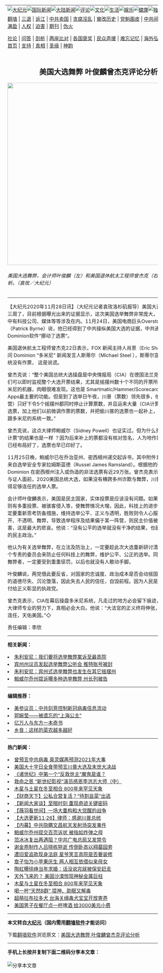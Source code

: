 <a name="1" id="1" target="_blank"></a><span id="1"></span>
<table align=center border="0"><tr><td colspan="2" VALIGN=TOP><a href="https://github.com/uojmjs317/djy/blob/master/gb/nsc413.md#1"><img src="https://raw.githubusercontent.com/uojmjs317/www/master/t/djy/1.jpg" title="大纪元"></a><a href="https://github.com/uojmjs317/djy/blob/master/gb/n24hr.md#1"><img src="https://raw.githubusercontent.com/uojmjs317/www/master/t/djy/3.jpg" title="国际新闻"></a><a href="https://github.com/uojmjs317/djy/blob/master/gb/nsc413.md#1"><img src="https://raw.githubusercontent.com/uojmjs317/www/master/t/djy/4.jpg" title="大陆新闻"></a><a href="https://github.com/uojmjs317/djy/blob/master/gb/news392.md#1"><img src="https://raw.githubusercontent.com/uojmjs317/www/master/t/djy/5.jpg" title="评论"></a><a href="https://github.com/uojmjs317/djy/blob/master/gb/news2007.md#1"><img src="https://raw.githubusercontent.com/uojmjs317/www/master/t/djy/6.jpg" title="文化"></a><a href="https://github.com/uojmjs317/djy/blob/master/gb/news2008.md#1"><img src="https://raw.githubusercontent.com/uojmjs317/www/master/t/djy/7.jpg" title="生活"></a><a href="https://github.com/uojmjs317/djy/blob/master/gb/ncyule.md#1"><img src="https://raw.githubusercontent.com/uojmjs317/www/master/t/djy/8.jpg" title="娱乐"></a><a href="https://github.com/uojmjs317/djy/blob/master/gb/nsc1002.md#1"><img src="https://raw.githubusercontent.com/uojmjs317/www/master/t/djy/9.jpg" title="健康"><a href="https://github.com/uojmjs317/djy/blob/master/gb/nf6092.md#1"><img src="https://raw.githubusercontent.com/uojmjs317/www/master/t/djy/10a.jpg" title="独家"></a><a href="https://github.com/uojmjs317/djy/blob/master/gb/nf4514.md#1"><img src="https://raw.githubusercontent.com/uojmjs317/www/master/t/djy/12a.jpg" title="头条"></a></td></tr>
<tr><td colspan="2" VALIGN=TOP><a target="_blank" href="https://github.com/uojmjs317/www/blob/master/README.md?zsrh#1">翻墙</a> | <a target="_blank" href="https://github.com/uojmjs317/djy/blob/master/gb/nf5657.md#1">三退</a> | <a target="_blank" href="https://github.com/uojmjs317/djy/blob/master/gb/nf6124.md#1">诉江</a> | <a target="_blank" href="https://github.com/uojmjs317/djy/blob/master/gb/nf1176117.md#1">中共卖国</a> | <a target="_blank" href="https://github.com/uojmjs317/djy/blob/master/gb/nf5773.md#1">贪腐淫乱</a> | <a target="_blank" href="https://github.com/uojmjs317/djy/blob/master/gb/nf1176115.md#1">窜改历史</a> | <a target="_blank" href="https://github.com/uojmjs317/djy/blob/master/gb/nf1176107.md#1">党魁画皮</a> | <a target="_blank" href="https://github.com/uojmjs317/djy/blob/master/gb/nf1320400.md#1">中共间谍</a> | <a target="_blank" href="https://github.com/uojmjs317/djy/blob/master/gb/nf1176114.md#1">破坏传统</a> | <a target="_blank" href="https://github.com/uojmjs317/ntdtv/blob/master/gb/prog447_1.md#1">恶贯满盈</a> | <a target="_blank" href="https://github.com/uojmjs317/djy/blob/master/gb/ncid278.md#1">人权</a> | <a target="_blank" href="https://github.com/uojmjs317/djy/blob/master/gb/nf1176111.md#1">迫害</a> | <a target="_blank" href="https://gitlab.com/szzdlab/mh-qikan/blob/master/README.md#1">期刊</a> | <a target="_blank" href="https://github.com/uojmjs317/djy/blob/master/gb/nf5562.md#1">伪火</a></p><p><a target="_blank" href="https://github.com/uojmjs317/djy/blob/master/gb/9p.md#1">社论</a> | <a target="_blank" href="https://github.com/uojmjs317/djy/blob/master/gb/nf4378.md#1">问答</a> | <a target="_blank" href="https://github.com/uojmjs317/djy/blob/master/gb/nf5792.md#1">剖析</a> | <a target="_blank" href="https://github.com/uojmjs317/djy/blob/master/gb/nf5735.md#1">两岸比对</a> | <a target="_blank" href="https://github.com/uojmjs317/djy/blob/master/gb/nf6119.md#1">各国褒奖</a> | <a target="_blank" href="https://github.com/uojmjs317/djy/blob/master/gb/nf6120.md#1">民众声援</a> | <a target="_blank" href="https://github.com/uojmjs317/djy/blob/master/gb/nf1188594.md#1">难忘记忆</a> | <a target="_blank" href="https://github.com/uojmjs317/djy/blob/master/gb/nf3180.md#1">海外弘传</a> | <a target="_blank" href="https://github.com/uojmjs317/djy/blob/master/gb/nf5410.md#1">万人上访</a> | <a target="_blank" href="https://github.com/uojmjs317/www/blob/master/README.md?zsrh#1">平台首页</a> | <a target="_blank" href="https://github.com/uojmjs317/djy/blob/master/gb/nf4386.md#1">支持</a> | <a target="_blank" href="https://github.com/uojmjs317/djy/blob/master/gb/nf4389.md#1">真相</a> | <a target="_blank" href="https://github.com/uojmjs317/djy/blob/master/gb/nf5790.md#1">圣缘</a> | <a target="_blank" href="https://github.com/uojmjs317/djy/blob/master/gb/nf4786.md#1">神韵</a></td></tr>
<tr><td VALIGN=TOP width="626"><h2 align=center>美国大选舞弊 叶俊麟曾杰克评论分析</h2>
<img width="600" src="https://i.epochtimes.com/assets/uploads/2020/11/BeFunky-collage-e1606534350696.jpg" />
<h6> 美国大选舞弊，会计师叶俊麟（左）和美国退休航太工程师曾杰克（右）给予评论分析。（袁玫／大纪元）
</h6>
<hr>
	<p>【大纪元2020年11月28日讯】（大纪元记者袁玫<ahref="https://github.com/uojmjs317/djy/blob/master/gb/tag/%E6%B4%9B%E6%9D%89%E7%9F%B6.md#1">洛杉矶</a>报导）<ahref="https://github.com/uojmjs317/djy/blob/master/gb/tag/%E7%BE%8E%E5%9B%BD%E5%A4%A7%E9%80%89.md#1">美国大选</a>日已经过去三周了，目前根据曝光出来的证据显示，这次美国<ahref="https://github.com/uojmjs317/djy/blob/master/gb/tag/%E9%80%89%E4%B8%BE%E8%88%9E%E5%BC%8A.md#1">选举舞弊</a>非常庞大，方方面面，其中有科技公司、媒体等等涉及在内。11月24日，美国电商巨头Overstock创始人伯恩（Patrick Byrne）说，他已经得到了中共操纵美国大选的证据，中共通过感染病毒的Dominion软件“挪动了选票”。</p>
<p>美国退休航太工程师<ahref="https://github.com/uojmjs317/djy/blob/master/gb/tag/%E6%9B%BE%E6%9D%B0%E5%85%8B.md#1">曾杰克</a>22日表示，FOX 新闻主持人肖恩（Eric Shawn） 电视访问 Dominion “多米尼” 新闻发言人斯蒂尔（Michael Steel ），斯蒂尔宣称“多米尼”系统没有作票， 这是说谎。</p>
<p><ahref="https://github.com/uojmjs317/djy/blob/master/gb/tag/%E6%9B%BE%E6%9D%B0%E5%85%8B.md#1">曾杰克</a>说：“整个美国总统大选操盘是中央情报局（CIA）在德国法兰克福控制的，他们可以即时监视整个大选开票结果，尤其是摇摆州数十个不同的开票所，并可微调多米尼的机器，肉眼很难发现。这也是 Smartmatic/Hammer/Scorecard应用程式Apps最主要的功能。但是到了选举日午夜，川普（票数）领先很多，他们（拜登阵营）只好下令5个摇摆州都同时停止计算票数，并且运来大量（CIA计算好的）拜登的选票，加上他们以前微调作票的票数，并把偷川普的选票也一起补上，可以证明选票跟多米尼的系统一致。”</p>
<p>曾杰克说，这点大律师鲍威尔（Sidney Powell）也证实过。但为什么乔治亚州“重新计票”的结果也是一样 ？因为后来补上的票都没有核对签名，人为地作票，是CIA事先已经布局好了，选票也早已印好了。</p>
<p>11月25日晚，鲍威尔已在乔治亚州、密西根州递交起诉书，其中附件101页的证词来自选举安全专家拉姆斯蓝德（Russel James Ramsland）。根据他的研究，投票机 Dominion 在密西根州注入或伪造的非法选票有近29万张。曾杰克表示，在大量数据与证人面前，2020美国总统大选，如果没有横跨多州诈欺与舞弊，川普总统早已获得足够连任的选举人票。</p>
<p>会计师<ahref="https://github.com/uojmjs317/djy/blob/master/gb/tag/%E5%8F%B6%E4%BF%8A%E9%BA%9F.md#1">叶俊麟</a>表示，美国是民主国家，实体投票是应该没有问题。如果是通讯投票，则有多重投票、被骇客侵入等，使舞弊情况大增。因此，科技上的进步，在选举上一定要重新思考防备措施，维持选举公平、正义与透明，胜败则令人心服。如选举不公开、不透明、舞弊，导致选举程序及结果偏于某一阵营，则民主价值被扭曲、被伤害，这是最大的悲哀。他说：“没有公平的选举就没有干净的结果，也就没有稳定进行的民主政治。”</p>
<p>他认为有关<ahref="https://github.com/uojmjs317/djy/blob/master/gb/tag/%E9%80%89%E4%B8%BE%E8%88%9E%E5%BC%8A.md#1">选举舞弊</a>，在立法及防治上，一定要趁此次大选重新研讨清楚，未来要有个专责的委员会来防止任何科技上的舞弊，维护公平、公正的选举。同时，此次选举舞弊者，一定要受到重重惩罚，以后也就没有人敢动手脚。</p>
<p><ahref="https://github.com/uojmjs317/djy/blob/master/gb/tag/%E5%8F%B6%E4%BF%8A%E9%BA%9F.md#1">叶俊麟</a>说，两党借此要反省，对国家的忠诚度、政治成本是否会动摇国本。如果一党的道德尽失、沉沦堕落，因此失去人民的信任，自毁前程。因为人民是相信政府，托付给正义彰显的执政党。</p>
<p>曾杰克表示，CIA在幕后操盘多米尼系统，凡走过的地方必会留下痕迹，相信在这些大律师专业的努力下，真相必会大白。他说：“大法官的正义终将伸张，川普总统必会连任，天佑美国。”◇</p>
<p>责任编辑：李欣</p>
	
<hr>


<strong>相关新闻：</strong>
<li><a href="https://github.com/uojmjs317/djy/blob/master/gb/20/11/25/n12573221.md#1">朱利安尼：我们要将选举舞弊案诉至最高院</a></li>
<li><a href="https://github.com/uojmjs317/djy/blob/master/gb/20/11/26/n12577339.md#1">宾州州议员发起选举舞弊公听会 推特账号被封</a></li>
<li><a href="https://github.com/uojmjs317/djy/blob/master/gb/20/11/26/n12577846.md#1">朱利安尼：宾州式选举舞弊也发生在其它摇摆州</a></li>
<li><a href="https://github.com/uojmjs317/djy/blob/master/gb/20/11/26/n12578169.md#1">鲍威尔乔州提诉曝多种选举舞弊 州长列被告</a></li>
<hr>


<strong>编辑推荐：</strong>
<li><a href="https://github.com/onzhi266/djy/blob/master/gb/20/2/22/n11887949.md#1">美参议员：中共刻意控制新冠病毒信息流动</a></li>
<li><a href="https://github.com/tsiac2612/djy/blob/master/gb/17/11/14/n9839893.md#1" target="_blank">郭婉莹——被遗忘的“上海公主”</a></li><li><a href="https://github.com/uojmjs317/djy/blob/master/gb/17/5/26/n9191512.md?dfh#1" target="_blank">亿万人与东方一本奇书</a></li><li><a href="https://github.com/tsiac2612/djy/blob/master/gb/13/5/1/n3859798.md#1" target="_blank">乡音：这样的菜农越多越好</a></li>
<hr>

<strong>热门新闻：</strong>
<li><a href="https://github.com/uojmjs317/djy/blob/master/gb/20/11/22/n12567180.md#1">曾预言中共病毒 英灵媒再预测2021年大事</a></li>
<li><a href="https://github.com/uojmjs317/djy/blob/master/gb/20/11/16/n12553592.md#1">美国大十字日全食带预言川普大选及末世大决战</a></li>
<li><a href="https://github.com/uojmjs317/djy/blob/master/gb/20/11/20/n12563807.md#1">《诸世纪》中第一个“反救世主”魔鬼是谁？</a></li>
<li><a href="https://github.com/uojmjs317/djy/blob/master/gb/20/11/25/n12575381.md#1">救命之恩 “新世纪影视”演员感恩李洪志大师（中）</a></li>
<li><a href="https://github.com/uojmjs317/djy/blob/master/gb/20/11/26/n12576644.md#1">木星与土星在冬至相合 800年来罕见天象</a></li>
<li><a href="https://github.com/uojmjs317/djy/blob/master/gb/20/11/26/n12577737.md#1">【财商天下】公私合营复活？“待割韭菜”出逃</a></li>
<li><a href="https://github.com/uojmjs317/djy/blob/master/gb/20/11/26/n12577367.md#1">【新闻大家谈】至暗时刻 重现奇迹关键密码</a></li>
<li><a href="https://github.com/uojmjs317/djy/blob/master/gb/20/11/27/n12580108.md#1">【薇羽看世间】一场大重构和大觉醒的战争</a></li>
<li><a href="https://github.com/uojmjs317/djy/blob/master/gb/20/11/26/n12576905.md#1">【大选更新11·26】律师：感谢川普总统</a></li>
<li><a href="https://github.com/uojmjs317/djy/blob/master/gb/20/10/9/n12463902.md#1">【内幕】中共隐瞒文昌航天发射场突发事件</a></li>
<li><a href="https://github.com/uojmjs317/djy/blob/master/gb/20/11/26/n12576238.md#1">鲍威尔乔州提交百页诉状 被指如炸弹之母</a></li>
<li><a href="https://github.com/uojmjs317/djy/blob/master/gb/20/11/26/n12578100.md#1">范冰冰复出再遇阻？中共广电总局又发禁令</a></li>
<li><a href="https://github.com/uojmjs317/djy/blob/master/gb/20/11/26/n12577188.md#1">谢金燕制作人吕晓栋猝逝 传倒卧高以翔墓园旁</a></li>
<li><a href="https://github.com/uojmjs317/djy/blob/master/gb/20/11/25/n12575491.md#1">遭旧爱追款现身法庭 星爷笑言高院是否要装修</a></li>
<li><a href="https://github.com/uojmjs317/djy/blob/master/gb/20/11/25/n12575280.md#1">章子怡为小苹果庆生 两人相互依偎似亲母女</a></li>
<li><a href="https://github.com/uojmjs317/djy/blob/master/gb/20/11/24/n12573128.md#1">陶虹曝徐峥当年求婚：话没说完就被保安赶走</a></li>
<li><a href="https://github.com/uojmjs317/djy/blob/master/gb/20/11/25/n12574162.md#1">天外飞来的？ 美国沙漠惊现神秘金属巨柱</a></li>
<li><a href="https://github.com/uojmjs317/djy/blob/master/gb/20/11/26/n12576644.md#1">木星与土星在冬至相合 800年来罕见天象</a></li>
<li><a href="https://github.com/uojmjs317/djy/blob/master/gb/20/11/24/n12572307.md#1">喝一杯“天然B群” 提神、助眠又解毒</a></li>
<li><a href="https://github.com/uojmjs317/djy/blob/master/gb/20/11/26/n12576231.md#1">超萌拉布拉多犬 台海关缉毒犬宝宝开放寄养</a></li>
<li><a href="https://github.com/uojmjs317/djy/blob/master/gb/20/11/25/n12573496.md#1">美国男子在餐厅点一杯啤酒 给3000美元小费</a></li>
<hr>

<strong>本文转自<a href="https://www.epochtimes.com">大纪元</a>（国内需用<a href="https://github.com/uojmjs317/www/blob/master/README.md#8">翻墙软件</a>才能访问）</strong><p>下载<a href="https://github.com/uojmjs317/www/blob/master/README.md#8">翻墙软件</a>浏览原文：<a href="https://www.epochtimes.com/gb/20/11/28/n12580879.htm">美国大选舞弊 叶俊麟曾杰克评论分析</a></p><hr>

<strong>手机上长按并复制下面二维码分享本文章：</strong><br><br><img src="https://chart.apis.google.com/chart?cht=qr&chs=240x240&choe=UTF-8&chld=M|2&chl=https://github.com/uojmjs317/djy/blob/master/gb/20/11/28/n12580879.md%231" title="分享本文章"></td><td VALIGN=TOP><a href="https://github.com/uojmjs317/djy/blob/master/gb/16/1/21/n4622075.md?dfh#1" target="_blank"><img src="https://raw.githubusercontent.com/uojmjs317/djy/master/gb/300/wei-f1.jpg" title="中共的伪火骗局"  alt="中共的伪火骗局"></a><br><a href="https://github.com/uojmjs317/www/blob/master/README.md?dfh#9" target="_blank"><img src="https://raw.githubusercontent.com/uojmjs317/djy/master/gb/300/yong-h.jpg" title="永恒的见证"  alt="永恒的见证"></a><br><a href="https://github.com/uojmjs317/djy/blob/master/gb/13/9/29/n3974789.md?dfh#1" target="_blank"><img src="https://raw.githubusercontent.com/uojmjs317/djy/master/gb/300/shang-lnz.jpg" title="善良女子被中共投男牢"  alt="善良女子被中共投男牢"></a><br><a href="https://github.com/uojmjs317/djy/blob/master/gb/16/3/16/n4663449.md?dfh#1" target="_blank"><img src="https://raw.githubusercontent.com/uojmjs317/djy/master/gb/300/huo-z3.jpg" title="警卫目击活摘器官"  alt="警卫目击活摘器官"></a><br><a href="https://github.com/uojmjs317/djy/blob/master/gb/16/8/7/n8177641.md?dfh#1" target="_blank"><img src="https://raw.githubusercontent.com/uojmjs317/djy/master/gb/300/huo-z4.jpg" title="证人描述活摘恐怖"  alt="证人描述活摘恐怖"></a><br><a href="https://github.com/uojmjs317/djy/blob/master/gb/10/4/19/n2881569.md?dfh#1" target="_blank"><img src="https://raw.githubusercontent.com/uojmjs317/djy/master/gb/300/huo-z1.jpg" title="揭开活摘器官黑幕"  alt="揭开活摘器官黑幕"></a><br><a href="https://github.com/uojmjs317/djy/blob/master/gb/10/11/7/n3077476.md?dfh#1" target="_blank"><img src="https://raw.githubusercontent.com/uojmjs317/djy/master/gb/300/ma-ks.jpg" title="马克思的成魔之路"  alt="马克思的成魔之路"></a><br><a href="https://github.com/uojmjs317/djy/blob/master/gb/14/6/9/n4173977.md?dfh#1" target="_blank"><img src="https://raw.githubusercontent.com/uojmjs317/djy/master/gb/300/chang-zs.jpg" title="藏字石 蕴天机"  alt="藏字石 蕴天机"></a><br><a href="https://github.com/uojmjs317/djy/blob/master/gb/18/5/10/n10381511.md?dfh#1" target="_blank"><img src="https://raw.githubusercontent.com/uojmjs317/djy/master/gb/300/st1.jpg" title="关注3亿人三退"  alt="关注3亿人三退"></a><br><a href="https://github.com/uojmjs317/djy/blob/master/gb/18/3/21/n10237682.md?dfh#1" target="_blank"><img src="https://raw.githubusercontent.com/uojmjs317/djy/master/gb/300/jie-t.jpg" title="解体中共复兴中华"  alt="解体中共复兴中华"></a><br><a href="https://github.com/uojmjs317/djy/blob/master/gb/9/2/9/n2422991.md?dfh#1" target="_blank"><img src="https://raw.githubusercontent.com/uojmjs317/djy/master/gb/300/gao-zs.jpg" title="中共迫害良心律师"  alt="中共迫害良心律师"></a><br><a href="https://github.com/uojmjs317/djy/blob/master/gb/18/12/9/n10900044.md?dfh#1" target="_blank"><img src="https://raw.githubusercontent.com/uojmjs317/djy/master/gb/300/sj1.jpg" title="303万人举报江泽民"  alt="303万人举报江泽民"></a><br><a href="https://github.com/uojmjs317/djy/blob/master/gb/18/8/28/n10672014.md?dfh#1" target="_blank"><img src="https://raw.githubusercontent.com/uojmjs317/djy/master/gb/300/sj2.jpg" title="这些官员为何起诉江泽民"  alt="这些官员为何起诉江泽民"></a><br><a href="https://github.com/uojmjs317/djy/blob/master/gb/8/12/18/n2367165.md?dfh#1" target="_blank"><img src="https://raw.githubusercontent.com/uojmjs317/djy/master/gb/300/liangan.jpg" title="海峡两岸的强烈对比"  alt="海峡两岸的强烈对比"></a><br><a href="https://github.com/uojmjs317/djy/blob/master/gb/15/12/10/n4593139.md?dfh#1" target="_blank"><img src="https://raw.githubusercontent.com/uojmjs317/djy/master/gb/300/jia-ndzl.jpg" title="加拿大总理的贺信"  alt="加拿大总理的贺信"></a><br><a href="https://github.com/uojmjs317/djy/blob/master/gb/11/6/17/n3289382.md?dfh#1" target="_blank"><img src="https://raw.githubusercontent.com/uojmjs317/djy/master/gb/300/xiao-wd.jpg" title="探寻真相兼听则明"  alt="探寻真相兼听则明"></a><br><a href="https://github.com/uojmjs317/djy/blob/master/gb/18/10/27/n10812623.md?dfh#1" target="_blank"><img src="https://raw.githubusercontent.com/uojmjs317/djy/master/gb/300/yindu.jpg" title="印度媒体报道东方"  alt="印度媒体报道东方"></a><br><a href="https://github.com/uojmjs317/djy/blob/master/gb/18/6/9/n10469652.md?dfh#1" target="_blank"><img src="https://raw.githubusercontent.com/uojmjs317/djy/master/gb/300/xie-j.jpg" title="不一样的海外校园"  alt="不一样的海外校园"></a><br><a href="https://github.com/uojmjs317/djy/blob/master/gb/7/4/5/n1669415.md?dfh#1" target="_blank"><img src="https://raw.githubusercontent.com/uojmjs317/djy/master/gb/300/li-up.jpg" title="从大师到徒弟的传奇"  alt="从大师到徒弟的传奇"></a><br><a href="https://github.com/uojmjs317/djy/blob/master/gb/17/5/26/n9191512.md?dfh#1" target="_blank"><img src="https://raw.githubusercontent.com/uojmjs317/djy/master/gb/300/zfl2.jpg" title="亿万人与东方一本奇书"  alt="亿万人与东方一本奇书"></a><br><a href="https://github.com/uojmjs317/djy/blob/master/gb/13/11/27/n4020290.md?dfh#1" target="_blank"><img src="https://raw.githubusercontent.com/uojmjs317/djy/master/gb/300/zhen-h.jpg" title="大陆见不到的震撼场面"  alt="大陆见不到的震撼场面"></a><br><a href="https://github.com/uojmjs317/djy/blob/master/gb/15/7/17/n4482910.md?dfh#1" target="_blank"><img src="https://raw.githubusercontent.com/uojmjs317/djy/master/gb/300/dalu-sk.jpg" title="人心向善 大陆当初盛况"  alt="人心向善 大陆当初盛况"></a><br><a href="https://github.com/uojmjs317/djy/blob/master/gb/19/1/5/n10955468.md?dfh#1" target="_blank"><img src="https://raw.githubusercontent.com/uojmjs317/djy/master/gb/300/zfl1.jpg" title="追寻真理 这书讲什么"  alt="追寻真理 这书讲什么"></a><br><a href="https://github.com/uojmjs317/www/blob/master/README.md?dfh#1" target="_blank"><img src="https://raw.githubusercontent.com/uojmjs317/djy/master/gb/300/fq1.jpg" title="下载免费翻墙软件"  alt="下载免费翻墙软件"></a><br></td></tr></table>
